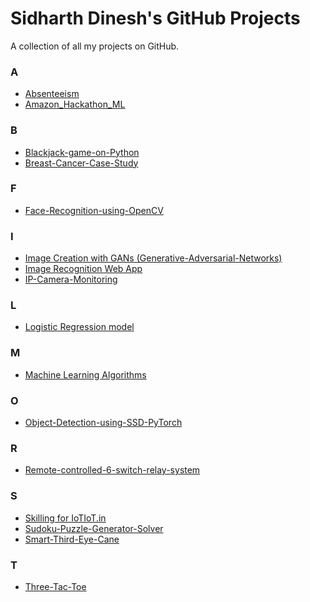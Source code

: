 # Sidharth Dinesh's GitHub Projects
A collection of all my projects on GitHub.

### A
- <a href="https://github.com/Sidharth-Dinesh/Absenteeism">Absenteeism</a>
- <a href="https://github.com/Sidharth-Dinesh/Amazon_Hackathon_ML">Amazon_Hackathon_ML</a>

### B
- <a href="https://github.com/Sidharth-Dinesh/Blackjack-game-on-Python">Blackjack-game-on-Python</a>
- <a href="https://github.com/Sidharth-Dinesh/Breast-Cancer-Case-Study">Breast-Cancer-Case-Study</a>

### F
- <a href="https://github.com/Sidharth-Dinesh/Face-Recognition-using-OpenCV">Face-Recognition-using-OpenCV</a>

### I
- <a href="https://github.com/Sidharth-Dinesh/Image-Creation-with-GANs">Image Creation with GANs (Generative-Adversarial-Networks)</a>
- <a href="https://github.com/Sidharth-Dinesh/Image-Recognition-WebApp">Image Recognition Web App</a>
- <a href="https://github.com/Sidharth-Dinesh/IP-Camera-Monitoring">IP-Camera-Monitoring</a>

### L
- <a href="https://github.com/Sidharth-Dinesh/Titanic-Logistic-Regression">Logistic Regression model</a>

### M
- <a href="https://github.com/Sidharth-Dinesh/ML-Algorithms">Machine Learning Algorithms</a>

### O
- <a href="https://github.com/Sidharth-Dinesh/Object-Detection-using-SSD-PyTorch">Object-Detection-using-SSD-PyTorch</a>

### R
- <a href="https://github.com/Sidharth-Dinesh/Remote-controlled-6-switch-relay-system">Remote-controlled-6-switch-relay-system</a>

### S
- <a href="https://github.com/Sidharth-Dinesh/IoTIoT.in-Skilling">Skilling for IoTIoT.in</a>
- <a href="https://github.com/Sidharth-Dinesh/Sudoku-Puzzle-Generator-Solver">Sudoku-Puzzle-Generator-Solver</a>
- <a href="https://github.com/Sidharth-Dinesh/Smart-Third-Eye-Cane">Smart-Third-Eye-Cane</a>

### T
- <a href="https://github.com/Sidharth-Dinesh/three-tac-toe">Three-Tac-Toe</a>

